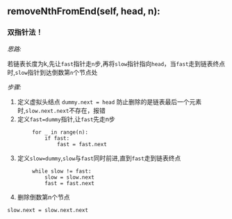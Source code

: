 ## removeNthFromEnd(self, head, n):
### 双指针法！
*思路:*

若链表长度为k,先让`fast`指针走`n`步,再将`slow`指针指向`head`，当`fast`走到链表终点时,`slow`指针到达倒数第`n`个节点处

*步骤:*
1. 定义虚拟头结点 `dummy.next = head`  防止删除的是链表最后一个元素时,`slow.next.next`不存在，报错
2. 定义`fast=dummy`指针,让`fast`先走n步
```
        for _ in range(n):
            if fast:
                fast = fast.next
```
3. 定义`slow=dummy`,`slow`与`fast`同时前进,直到`fast`走到链表终点
```
        while slow != fast:
            slow = slow.next
            fast = fast.next
```
4. 删除倒数第n个节点
```
slow.next = slow.next.next
```

